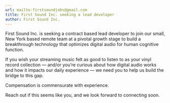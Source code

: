 ```yaml
---
url: mailto:firstsoundjobs@gmail.com
title: First Sound Inc. seeking a lead developer
author: First Sound Inc.
---
```


First Sound Inc. is seeking a contract based lead developer to join our small, New York based remote team at a pivotal growth stage to build a breakthrough technology that optimizes digital audio for human cognitive function.

If you wish your streaming music felt as good to listen to as your vinyl record collection — and/or you’re curious about how digital audio works and how it impacts our daily experience — we need you to help us build the bridge to this gap.

Compensation is commensurate with experience.

Reach out if this seems like you, and we look forward to connecting soon.
